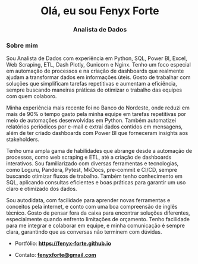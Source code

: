 <h1 align="center">Olá, eu sou Fenyx Forte</h1>
<h3 align="center">Analista de Dados</h3>


### Sobre mim
Sou Analista de Dados com experiência em Python, SQL, Power BI, Excel, Web Scraping, ETL, Dash Plotly, Gunicorn e Nginx. Tenho um foco especial em automação de processos e na criação de dashboards que realmente ajudam a transformar dados em informações úteis. Gosto de trabalhar com soluções que simplificam tarefas repetitivas e aumentam a eficiência, sempre buscando maneiras práticas de otimizar o trabalho das equipes com quem colaboro.

Minha experiência mais recente foi no Banco do Nordeste, onde reduzi em mais de 90% o tempo gasto pela minha equipe em tarefas repetitivas por meio de automações desenvolvidas em Python. Também automatizei relatórios periódicos por e-mail e extraí dados contidos em mensagens, além de ter criado dashboards com Power BI que forneceram insights aos stakeholders.

Tenho uma ampla gama de habilidades que abrange desde a automação de processos, como web scraping e ETL, até a criação de dashboards interativos. Sou familiarizado com diversas ferramentas e tecnologias, como Loguru, Pandera, Pytest, MkDocs, pre-commit e CI/CD, sempre buscando otimizar fluxos de trabalho. Também tenho conhecimento em SQL, aplicando consultas eficientes e boas práticas para garantir um uso claro e otimizado dos dados.

Sou autodidata, com facilidade para aprender novas ferramentas e conceitos pela internet, e conto com uma boa compreensão de inglês técnico. Gosto de pensar fora da caixa para encontrar soluções diferentes, especialmente quando enfrento limitações de orçamento. Tenho facilidade para me integrar e colaborar em equipe, e minha comunicação é sempre clara, garantindo que as conversas não terminem com dúvidas. 

- Portfólio: **https://fenyx-forte.github.io**

- Contato: **fenyxforte@gmail.com**

